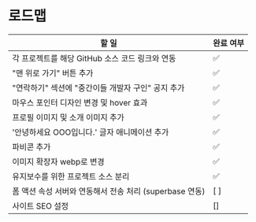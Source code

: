# 로드맵

| 할 일                                                   | 완료 여부 |
| ------------------------------------------------------- | --------- |
| 각 프로젝트를 해당 GitHub 소스 코드 링크와 연동         | ✅        |
| "맨 위로 가기" 버튼 추가                                | ✅        |
| "연락하기" 섹션에 "중간이들 개발자 구인" 공지 추가      | ✅        |
| 마우스 포인터 디자인 변경 및 hover 효과                 | ✅        |
| 프로필 이미지 및 소개 이미지 추가                       | ✅        |
| '안녕하세요 OOO입니다.' 글자 애니메이션 추가            | ✅        |
| 파비콘 추가                                             | ✅        |
| 이미지 확장자 webp로 변경                               | ✅        |
| 유지보수를 위한 프로젝트 소스 분리                      | ✅        |
| 폼 액션 속성 서버와 연동해서 전송 처리 (superbase 연동) | [ ]       |
| 사이트 SEO 설정                                         | []        |
